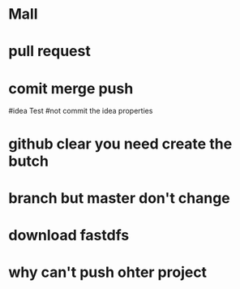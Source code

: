 # Mall
# pull request
# comit  merge push


#idea Test
#not commit the idea properties

#  github clear   you  need create the butch


# branch  but master don't change


# download fastdfs

# why can't push ohter project
